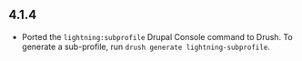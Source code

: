 ## 4.1.4
* Ported the `lightning:subprofile` Drupal Console command to Drush. To generate a sub-profile,
  run `drush generate lightning-subprofile`.
